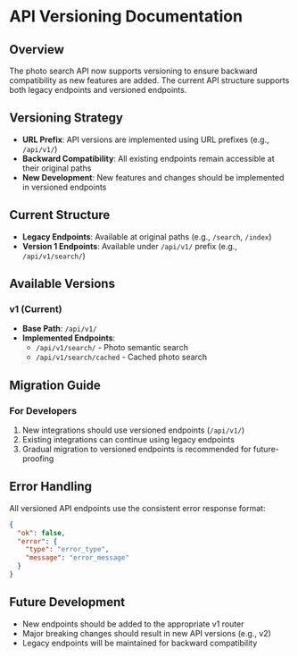 # API Versioning Documentation

## Overview
The photo search API now supports versioning to ensure backward compatibility as new features are added. The current API structure supports both legacy endpoints and versioned endpoints.

## Versioning Strategy
- **URL Prefix**: API versions are implemented using URL prefixes (e.g., `/api/v1/`)
- **Backward Compatibility**: All existing endpoints remain accessible at their original paths
- **New Development**: New features and changes should be implemented in versioned endpoints

## Current Structure
- **Legacy Endpoints**: Available at original paths (e.g., `/search`, `/index`)
- **Version 1 Endpoints**: Available under `/api/v1/` prefix (e.g., `/api/v1/search/`)

## Available Versions
### v1 (Current)
- **Base Path**: `/api/v1/`
- **Implemented Endpoints**:
  - `/api/v1/search/` - Photo semantic search
  - `/api/v1/search/cached` - Cached photo search

## Migration Guide
### For Developers
1. New integrations should use versioned endpoints (`/api/v1/`)
2. Existing integrations can continue using legacy endpoints
3. Gradual migration to versioned endpoints is recommended for future-proofing

## Error Handling
All versioned API endpoints use the consistent error response format:
```json
{
  "ok": false,
  "error": {
    "type": "error_type",
    "message": "error_message"
  }
}
```

## Future Development
- New endpoints should be added to the appropriate v1 router
- Major breaking changes should result in new API versions (e.g., v2)
- Legacy endpoints will be maintained for backward compatibility